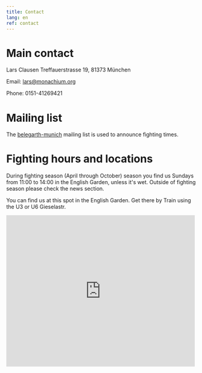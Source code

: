 ```yaml
---
title: Contact
lang: en
ref: contact
---
```


# Main contact

Lars Clausen
Treffauerstrasse 19,
81373 München 

Email: lars@monachium.org

Phone: 0151-41269421 
 
# Mailing list

The [belegarth-munich](https://groups.google.com/forum/#!forum/belegarth-munich) mailing list is used to announce fighting times.
 
# Fighting hours and locations
During fighting season (April through October) season you find us Sundays from 11:00 to 14:00 in the English Garden, 
unless it's wet. Outside of fighting season please check the news section.

You can find us at this spot in the English Garden. Get there by Train using the U3 or U6 Gieselastr.

<iframe width="500" height="400" style="border: 0px solid #000000" src="http://maps.google.com/?q=48.156721, 11.591686&amp;z=15&amp;output=embed&amp;t=m"></iframe>
